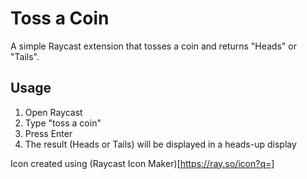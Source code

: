 # Toss a Coin

A simple Raycast extension that tosses a coin and returns "Heads" or "Tails".

## Usage

1. Open Raycast
2. Type "toss a coin"
3. Press Enter
4. The result (Heads or Tails) will be displayed in a heads-up display

Icon created using (Raycast Icon Maker)[https://ray.so/icon?q=]
